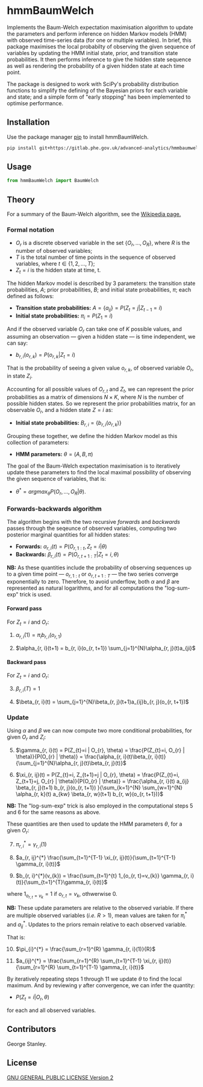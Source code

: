 # hmmBaumWelch

Implements the Baum-Welch expectation maximisation algorithm to update the parameters and perform inference on hidden Markov models (HMM) with observed time-series data (for one or multiple variables). In brief, this package maximises the local probabilty of observing the given sequence of variables by updating the HMM initial state, prior, and transition state probabilities. It then performs inference to give the hidden state sequence as well as rendering the probability of a given hidden state at each time point.

The package is designed to work with SciPy's probability distribution functions to simplify the defining of the Bayesian priors for each variable and state; and a simple form of "early stopping" has been implemented to optimise performance.

## Installation

Use the package manager [pip](https://pip.pypa.io/en/stable/) to install hmmBaumWelch.

```bash
pip install git+https://gitlab.phe.gov.uk/advanced-analytics/hmmbaumwelch.git
```

## Usage

```python
from hmmBaumWelch import BaumWelch
```

## Theory

For a summary of the Baum-Welch algorithm, see the [Wikipedia page.](https://en.wikipedia.org/wiki/Baum%E2%80%93Welch_algorithm)

### Formal notation

- $`O_{r}`$ is a discrete observed variable in the set $`\{O_{r}, ..., O_{R}\}`$, where $`R`$ is the number of observed variables;
- $`T`$ is the total number of time points in the sequence of observed variables, where $`t \in \{1, 2, ..., T\}`$;
- $`Z_{t}=i`$ is the hidden state at time, t.

The hidden Markov model is described by 3 parameters: the transition state probabilities, $`A`$; prior probabilities, $`B`$; and initial state probabilities, $`\pi`$; each defined as follows:

- **Transition state probabilities:** $`A = \{a_{ij}\} = P(Z_{t}=j|Z_{t-1}=i)`$
- **Initial state probabilities:** $`\pi_{i} = P(Z_{1}=i)`$

And if the observed variable $`O_{r}`$ can take one of $`K`$ possible values, and assuming an observation — given a hidden state — is time independent, we can say:

- $`b_{r,i}(o_{r,k}) = P(o_{r,k}|Z_{t}=i)`$

That is the probability of seeing a given value $`o_{r,k}`$, of observed variable $`O_{r}`$, in state $`Z_{i}`$.

Accounting for all possible values of $`O_{r,t}`$ and $`Z_{t}`$, we can represent the prior probabilities as a matrix of dimensions $`N \times K`$, where $`N`$ is the number of possible hidden states. So we represent the prior probabilities matrix, for an observable $`O_{r}`$, and a hidden state $`Z=i`$ as:

- **Initial state probabilities:** $`B_{r,i} = \{b_{r,i}(o_{r,k})\}`$

Grouping these together, we define the hidden Markov model as this collection of parameters:

- **HMM parameters:** $`\theta=(A,B,\pi)`$

The goal of the Baum-Welch expectation maximisation is to iteratively update these parameters to find the local maximal possibility of observing the given sequence of variables, that is:

- $`\theta^{*} = argmax_{\theta}P(O_{r}, ...,O_{R}|\theta)`$.

### Forwards-backwards algorithm

The algorithm begins with the two recursive *forwards* and *backwards* passes through the seqeunce of observed variables, computing two posterior marginal quantities for all hidden states:

- **Forwards:**  $`\alpha_{r, i}(t) = P(O_{r, 1:t}, Z_{t}=i| \theta)`$
- **Backwards:** $`\beta_{r, i}(t) = P(O_{r, t+1:T} | Z_{t}=i, \theta)`$

**NB:** As these quantities include the probability of observing sequences up to a given time point — $`o_{r, 1:t}`$ or $`o_{r, t+1:T}`$ — the two series converge exponentially to zero. Therefore, to avoid underflow, both $`\alpha`$ and $`\beta`$ are represented as natural logarithms, and for all computations the "log-sum-exp" trick is used.

#### Forward pass

For $`Z_{t} = i`$ and $`O_{r}`$:

1. $`\alpha_{r, i}(1) = \pi_{i}b_{r, i}(o_{r, 1})`$

2. $`\alpha_{r, i}(t+1) = b_{r, i}(o_{r, t+1}) \sum_{j=1}^{N}\alpha_{r, j}(t)a_{ji}`$

#### Backward pass

For $`Z_{t} = i`$ and $`O_{r}`$:

3. $`\beta_{r, i}(T) = 1`$

4. $`\beta_{r, i}(t) = \sum_{j=1}^{N}\beta_{r, j}(t+1)a_{ij}b_{r, j}(o_{r, t+1})`$

### Update

Using $`\alpha`$ and $`\beta`$ we can now compute two more conditional probabilities, for given $`O_{r}`$ and $`Z_{i}`$:

5. $`\gamma_{r, i}(t) = P(Z_{t}=i | O_{r}, \theta) = \frac{P(Z_{t}=i, O_{r} | \theta)}{P(O_{r} | \theta)} = \frac{\alpha_{r, i}(t)\beta_{r, i}(t)}{\sum_{j=1}^{N}\alpha_{r, j}(t)\beta_{r, j}(t)}`$

6. $`\xi_{r, ij}(t) = P(Z_{t}=i, Z_{t+1}=j | O_{r}, \theta) = \frac{P(Z_{t}=i, Z_{t+1}=j, O_{r} | \theta)}{P(O_{r} | \theta)} = \frac{\alpha_{r, i}(t) a_{ij} \beta_{r, j}(t+1) b_{r, j}(o_{r, t+1}) }{\sum_{k=1}^{N} \sum_{w=1}^{N} \alpha_{r, k}(t) a_{kw} \beta_{r, w}(t+1) b_{r, w}(o_{r, t+1})}`$

**NB:** The "log-sum-exp" trick is also employed in the computational steps 5 and 6 for the same reasons as above.

These quantities are then used to update the HMM parameters $`\theta`$, for a given $`O_{r}`$:

7. $`\pi_{r, i}^{*} = \gamma_{r, i}(1)`$

8. $`a_{r, ij}^{*} \frac{\sum_{t=1}^{T-1} \xi_{r, ij}(t)}{\sum_{t=1}^{T-1} \gamma_{r, i}(t)}`$

9. $`b_{r, i}^{*}(v_{k}) = \frac{\sum_{t=1}^{t} 1_{o_{r, t}=v_{k}} \gamma_{r, i}(t)}{\sum_{t=1}^{T}\gamma_{r, i}(t)}`$

where $`1_{o_{r, t}=v_{k}} = 1`$ if $`o_{r, t}=v_{k}`$, othwerwise 0.

**NB:** These update parameters are relative to the observed variable. If there are multiple observed variables (*i.e.* $`R > 1`$), mean values are taken for $`\pi_{i}^{*}`$ and $`a_{ij}^{*}`$. Updates to the priors remain relative to each observed variable.

That is:

10. $`\pi_{i}^{*} = \frac{\sum_{r=1}^{R} \gamma_{r, i}(1)}{R}`$

11. $`a_{ij}^{*} = \frac{\sum_{r=1}^{R} \sum_{t=1}^{T-1} \xi_{r, ij}(t)}{\sum_{r=1}^{R} \sum_{t=1}^{T-1} \gamma_{r, i}(t)}`$

By iteratively repeating steps 1 through 11 we update $`\theta`$ to find the local maximum. And by reviewing $`\gamma`$ after convergence, we can infer the quantity:

- $`P(Z_{t}=i | O_{r}, \theta)`$

for each and all observed variables.

## Contributors

George Stanley.

## License

[GNU GENERAL PUBLIC LICENSE Version 2](https://www.gnu.org/licenses/old-licenses/gpl-2.0.en.html)
